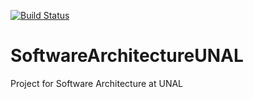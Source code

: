 [![Build Status](https://travis-ci.org/Camiloasc1/SoftwareArchitectureUNAL.svg?branch=master)](https://travis-ci.org/Camiloasc1/SoftwareArchitectureUNAL)
# SoftwareArchitectureUNAL
Project for Software Architecture at UNAL
